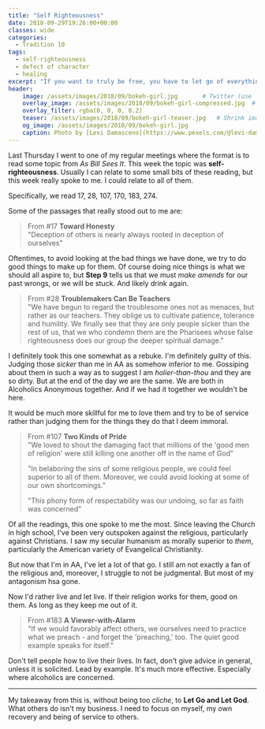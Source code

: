 ```yaml
---
title: "Self Righteousness"
date: 2018-09-29T19:26:00+00:00
classes: wide
categories:
  - Tradition 10
tags:
  - self-righteousness
  - defect of character
  - healing
excerpt: "If you want to truly be free, you have to let go of everything you fear losing."
header:
    image: /assets/images/2018/09/bokeh-girl.jpg       # Twitter (use 'overlay_image')
    overlay_image: /assets/images/2018/09/bokeh-girl-compressed.jpg  # Article header at 2048x768
    overlay_filter: rgba(0, 0, 0, 0.2)
    teaser: /assets/images/2018/09/bokeh-girl-teaser.jpg   # Shrink image to 575x216
    og_image: /assets/images/2018/09/bokeh-girl.jpg
    caption: Photo by [Levi Damasceno](https://www.pexels.com/@levi-damasceno-169031) from Pexels
---
```


Last Thursday I went to one of my regular meetings where the format is to read some topic from *As Bill Sees It*. This week the topic was **self-righteousness**. Usually I can relate to some small bits of these reading, but this week really spoke to me. I could relate to all of them.

Specifically, we read 17, 28, 107, 170, 183, 274.

Some of the passages that really stood out to me are:

> From #17 **Toward Honesty**   
> "Deception of others is nearly always rooted in deception of ourselves"

Oftentimes, to avoid looking at the bad things we have done, we try to do good things to make up for them. Of course doing nice things is what we should all aspire to, but **Step 9** tells us that we must *make amends* for our past wrongs, or we will be stuck. And likely drink again.

> From #28 **Troublemakers Can Be Teachers**   
> "We have begun to regard the troublesome ones not as menaces, but rather as our teachers. They oblige us to cultivate patience, tolerance and humility. We finally see that they are only people sicker than the rest of us, that we who condemn them are the Pharisees whose false righteousness does our group the deeper spiritual damage."

I definitely took this one somewhat as a rebuke. I'm definitely guilty of this. Judging those *sicker* than me in AA as somehow inferior to me. Gossiping about them in such a way as to suggest I am *holier-than-thou* and they are so dirty. But at the end of the day we are the same. We are both in Alcoholics Anonymous together. And if we had it together we wouldn't be here.

It would be much more skillful for me to love them and try to be of service rather than judging them for the things they do that I deem immoral. 

> From #107 **Two Kinds of Pride**   
> "We loved to shout the damaging fact that millions of the 'good men of religion' were still killing one another off in the name of God"   
>   
> "In belaboring the sins of some religious people, we could feel superior to all of them. Moreover, we could avoid looking at some of our own shortcomings."
>   
> "This phony form of respectability was our undoing, so far as faith was concerned"

Of all the readings, this one spoke to me the most. Since leaving the Church in high school, I've been very outspoken against the religious, particularly against Christians. I saw my secular humanism as morally superior to *them*, particularly the American variety of Evangelical Christianity.

But now that I'm in AA, I've let a lot of that go. I still am not exactly a fan of the religious and, moreover, I struggle to not be judgmental. But most of my antagonism hsa gone.

Now I'd rather live and let live. If their religion works for them, good on them. As long as they keep me out of it.

> From #183 **A Viewer-with-Alarm**   
> "If we would favorably affect others, we ourselves need to practice what we preach - and forget the 'preaching,' too. The quiet good example speaks for itself."

Don't tell people how to live their lives. In fact, don't give advice in general, unless it is solicited. Lead by example. It's much more effective. Especially where alcoholics are concerned.

---

My takeaway from this is, without being too *cliche*, to **Let Go and Let God**. What others do isn't my business. I need to focus on myself, my own recovery and being of service to others.